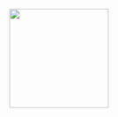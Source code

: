 <a href="https://github.com/Bulldog3321">
  <p align="center">
    <img src="https://github-readme-stats-git-masterrstaa-rickstaa.vercel.app/api?username=Bulldog3321&show_icons=true&title_color=61b3de&text_color=9f9f9f&icon_color=61b3de&border_color=181c25&bg_color=0c0e13&border_radius=10px&hide=issues,contribs" height="180">
  </p>
</a>
